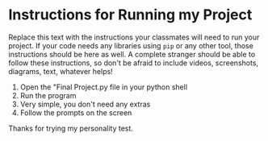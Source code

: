 # Instructions for Running my Project

Replace this text with the instructions your classmates will need to run your project. If your code needs any libraries using `pip` or any other tool, those instructions should be here as well. A complete stranger should be able to follow these instructions, so don't be afraid to include videos, screenshots, diagrams, text, whatever helps!

1. Open the "Final Project.py file in your python shell
2. Run the program
3. Very simple, you don't need any extras
4. Follow the prompts on the screen

Thanks for trying my personality test.
